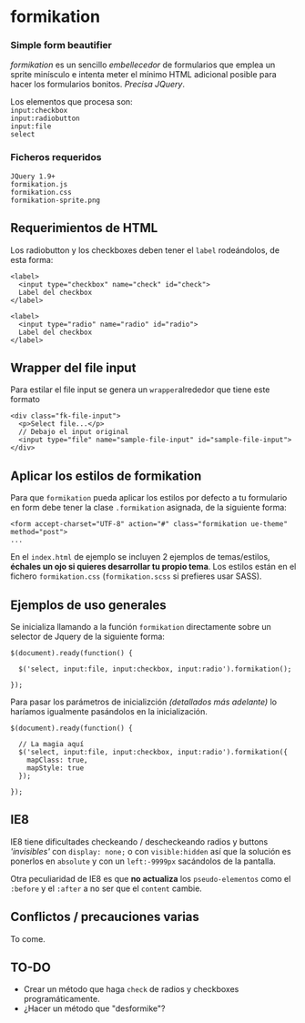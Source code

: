 # formikation
### Simple form beautifier

*formikation* es un sencillo _embellecedor_ de formularios que emplea un sprite minísculo e intenta meter el mínimo HTML adicional posible para hacer los formularios bonitos. *Precisa JQuery*.

Los elementos que procesa son:  
`input:checkbox`  
`input:radiobutton`  
`input:file`  
`select`

### Ficheros requeridos

`JQuery 1.9+`  
`formikation.js`  
`formikation.css`  
`formikation-sprite.png`

## Requerimientos de HTML

Los radiobutton y los checkboxes deben tener el `label` rodeándolos, de esta forma:

    <label>
      <input type="checkbox" name="check" id="check">
      Label del checkbox
    </label>
    
    <label>
      <input type="radio" name="radio" id="radio">
      Label del checkbox
    </label>

## Wrapper del file input

Para estilar el file input se genera un `wrapper`alrededor que tiene este formato

    <div class="fk-file-input">
      <p>Select file...</p>
      // Debajo el input original
      <input type="file" name="sample-file-input" id="sample-file-input">
    </div>

## Aplicar los estilos de formikation

Para que `formikation` pueda aplicar los estilos por defecto a tu formulario en form debe tener la clase `.formikation` asignada, de la siguiente forma:

    <form accept-charset="UTF-8" action="#" class="formikation ue-theme" method="post">
    ...
    
En el `index.html`  de ejemplo se incluyen 2 ejemplos de temas/estilos, **échales un ojo si quieres desarrollar tu propio tema**. Los estilos están en el fichero `formikation.css` (`formikation.scss` si prefieres usar SASS).


## Ejemplos de uso generales

Se inicializa llamando a la función `formikation` directamente sobre un selector de Jquery de la siguiente forma:

    $(document).ready(function() {
    
      $('select, input:file, input:checkbox, input:radio').formikation();
    
    });
    
Para pasar los parámetros de inicializción _(detallados más adelante)_ lo haríamos igualmente pasándolos en la inicialización.

    $(document).ready(function() {
    
      // La magia aquí
      $('select, input:file, input:checkbox, input:radio').formikation({
        mapClass: true,
        mapStyle: true
      });
    
    });

## IE8

IE8 tiene dificultades checkeando / descheckeando radios y buttons _'invisibles'_ con `display: none;` o con  `visible:hidden` así que la solución es ponerlos en `absolute` y con un `left:-9999px` sacándolos de la pantalla.

Otra peculiaridad de IE8 es que **no actualiza** los `pseudo-elementos` como el `:before` y el `:after` a no ser que el `content` cambie.

## Conflictos / precauciones varias

To come.

## TO-DO

- Crear un método que haga `check` de radios y checkboxes programáticamente.
- ¿Hacer un método que "desformike"?

